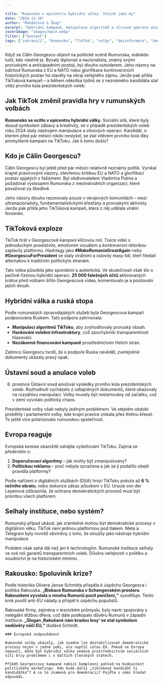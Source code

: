 ```yaml
---

title: "Rumunsko v epicentru hybridní války. Stejně jako my"  
date: "2024-12-20"  
author: "Mahdalová & Škop"  
excerpt: "Hybridní kampaně, manipulace algoritmů a vlivové operace ukazují, jak lze destabilizovat demokratické procesy."  
coverImage: "images/main.webp"  
filter: ["kontext"]  
tags: ["zahraničí", "Rumunsko", "TikTok", "volby", "dezinformace", "demokracie", "hybridní válka", "kybernetická bezpečnost"]
---
```

Když se Călin Georgescu objevil na politické scéně Rumunska, málokdo tušil, kdo vlastně je. Bývalý diplomat a nacionalista, známý svými proruskými a antizápadními postoji, byl dlouho outsiderem. Jeho názory na odchod Rumunska z EU a NATO nebo glorifikace kontroverzních historických postav ho stavěly na okraj veřejného zájmu. Jenže pak přišla TikToková kampaň – a během několika týdnů se z neznámého kandidáta stal vítěz prvního kola prezidentských voleb.

## Jak TikTok změnil pravidla hry v rumunských volbách  

**Rumunsko se ocitlo v epicentru hybridní války.** Sociální sítě, které byly dosud symbolem zábavy a kreativity, se v případě prezidentských voleb roku 2024 staly nástrojem manipulace a vlivových operací. Kandidát, o kterém před pár měsíci nikdo neslyšel, se stal vítězem prvního kola díky promyšlené kampani na TikToku. Jak k tomu došlo?  

## Kdo je Călin Georgescu?  

Călin Georgescu byl ještě před pár měsíci relativně neznámý politik. Vynikal krajně pravicovými názory, otevřenou kritikou EU a NATO a glorifikací postav spjatých s fašismem. Byl obdivovatelem Vladimira Putina a požadoval vystoupení Rumunska z mezinárodních organizací, které považoval za škodlivé.  

Jeho názory dlouho rezonovaly pouze v okrajových komunitách – mezi ultranacionalisty, fundamentalistickými křesťany a proruskými aktivisty. Jenže pak přišla jeho TikToková kampaň, která z něj udělala virální fenomén.  

## TikToková exploze  

TikTok hrál v Georgescově kampani klíčovou roli. Tisíce videí s jednoduchým poselstvím, emotivním vizuálem a kontroverzní rétorikou zaplavily platformu. Hashtagy jako **#MakeRomaniaGreatAgain** nebo **#GeorgescuForPresident** se staly virálními a oslovily masy lidí, kteří hledali alternativu k tradičním politickým stranám.  

Tato videa působila jako spontánní a autentická. Ve skutečnosti však šlo o pečlivě řízenou hybridní operaci. **25 000 falešných účtů** aktivovaných krátce před volbami šířilo Georgescova videa, komentovalo je a posilovalo jejich dosah.  

## Hybridní válka a ruská stopa  

Podle rumunských zpravodajských služeb byla Georgescova kampaň podporována Ruskem. Tato podpora zahrnovala:  
- **Manipulaci algoritmů TikToku**, aby zvýhodňovaly proruský obsah.  
- **Hackování volební infrastruktury**, což zpochybnilo transparentnost hlasování.  
- **Nezákonné financování kampaně** prostřednictvím třetích stran.  

Zatímco Georgescu tvrdil, že o podpoře Ruska nevěděl, zveřejněné dokumenty ukázaly pravý opak.  

## Ústavní soud a anulace voleb  

6. prosince Ústavní soud anuloval výsledky prvního kola prezidentských voleb. Rozhodnutí vycházelo z odtajněných dokumentů, které ukazovaly na rozsáhlou manipulaci. Volby musely být restartovány od začátku, což v zemi vyvolalo politický chaos.  

Prezidentské volby však nebyly jediným problémem. Ve stejném období proběhly i parlamentní volby, kde krajní pravice získala přes třetinu křesel. To ještě více polarizovalo rumunskou společnost.  

## Evropa reaguje  

Evropská komise okamžitě zahájila vyšetřování TikToku. Zajímá se především o:  
1. **Doporučovací algoritmy** – jak mohly být zmanipulovány?  
2. **Politickou reklamu** – proč nebyla označena a jak se jí podařilo obejít pravidla platformy?  

Podle nařízení o digitálních službách (DSA) hrozí TikToku pokuta až **6 % ročního obratu**, nebo dokonce zákaz působení v EU. Ursula von der Leyenová zdůraznila, že ochrana demokratických procesů musí být prioritou všech platforem.  

## Selhaly instituce, nebo systém?  

Rumunský případ ukázal, jak zranitelné mohou být demokratické procesy v digitálním věku. TikTok není jedinou platformou pod tlakem. Meta a Telegram byly rovněž obviněny z toho, že sloužily jako nástroje hybridní manipulace.  

Problém však sahá dál než jen k technologiím. Rumunské instituce selhaly ve své roli garantů transparentních voleb. Důvěra veřejnosti v politiku a soudnictví je na historickém minimu.  

## Rakousko: Spoluviník krize?

Podle historika Olivera Jense Schmitta přispěla k úspěchu Georgesca i politika Rakouska. **„Blokace Rumunska v Schengenském prostoru Rakouskem vyvolala u mnoha Rumunů pocit ponížení,“** vysvětluje. Tento krok posílil anti-EU nálady a přispěl k úspěchu populistů.  

Rakouské firmy, zejména v lesnickém průmyslu, byly navíc spojovány s nelegální těžbou dřeva, což dále podkopalo důvěru Rumunů v západní instituce. **„Slogan ‚Rakušané nám kradou lesy‘ se stal symbolem nedůvěry vůči EU,“** dodává Schmitt.  

```box
### Evropská zodpovědnost

Rumunské volby ukázaly, jak snadno lze destabilizovat demokratické procesy nejen v jedné zemi, ale napříč celou EU. Pokud se Evropa nepoučí, může být hybridní válka vedená prostřednictvím sociálních sítí brzy problémem i v dalších členských státech.

Příběh Georgescovy kampaně nabízí komplexní pohled na budoucnost politického marketingu. Kdo bude další „tiktokový kandidát či kandidátka“? A co to znamená pro demokracii? Pojďte s námi hledat odpovědi.
```
